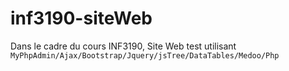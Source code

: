 # inf3190-siteWeb


Dans le cadre du cours INF3190, Site Web test utilisant <br>
`MyPhpAdmin/Ajax/Bootstrap/Jquery/jsTree/DataTables/Medoo/Php`
